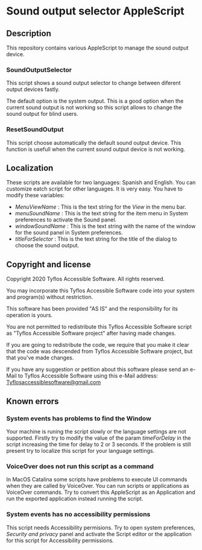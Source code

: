 # Sound output selector AppleScript

## Description

This repository contains various AppleScript to manage the sound output device.

### SoundOutputSelector

This script shows a sound output selector to change between diferent output devices fastly.

The default option is the system output. This is a good option when the current sound output is not working so this script allows to change the sound output for blind users.

### ResetSoundOutput

This script choose automatically the default sound output device.
This function is usefull when the current sound output device is not working.

## Localization

These scripts are available for two languages: Spanish and English.
You can customize eatch script for other languages. It is very easy.
You have to modify these variables:

* *MenuViewName* : This is the text string for the *View* in the menu bar.
* *menuSoundName* : This is the text string for the item menu in System preferences to activate the Sound panel.
* *windowSoundName* : This is the text string with the name of the window for the sound panel in System preferences.
* *titleForSelector* : This is the text string for the title of the dialog to choose the sound output.


## Copyright and license

Copyright 2020 Tyflos Accessible Software. All rights reserved.

You may incorporate this Tyflos Accessible Software code into your system and 	program(s) without restriction.  

This software has been provided "AS IS" and the responsibility for its operation is yours.  

You are not permitted to redistribute this Tyflos Accessible Software script as "Tyflos 	Accessible Software project" after having made changes.  

If you are going to redistribute the code, we require that you make it clear that the code was 		descended from Tyflos Accessible Software project, but that you've made changes.

If you have any suggestion or petition about this software please send an e-Mail to Tyflos Accessible Software using this e-Mail address:
	[Tyflosaccessiblesoftware@gmail.com](mailto:Tyflosaccessiblesoftware@gmail.com)

## Known errors

### System events has problems to find the Window

Your machine is runing the script slowly or the language settings are not supported.
Firstly try to modify the value of the param *timeForDelay* in the script increasing the time for delay to 2 or 3 seconds.
If the problem is still present try to localize this script for your language settings.

### VoiceOver does not run this script as a command

In MacOS Catalina some scripts have problems to execute UI commands when they are called by VoiceOver.
You can run scripts or applications as VoiceOver commands. Try to convert this AppleScript as an Application and run the exported application instead running the script.

### System events has no accessibility permissions 

This script needs Accessibility permisions.
Try to open system preferences, *Security and privacy* panel and activate the Script editor or the application for this script for Accessibility permissions.